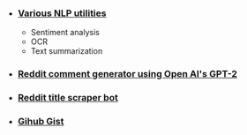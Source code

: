 
* ### [Various NLP utilities](http://basicnlptools.com/)
  * Sentiment analysis
  * OCR 
  * Text summarization

* ### [Reddit comment generator using Open AI's GPT-2](https://addadda023.github.io/GPT-2-text-generation/)

* ### [Reddit title scraper bot](https://title-scraper.herokuapp.com/)

* ### [Gihub Gist](https://gist.github.com/addadda023)

